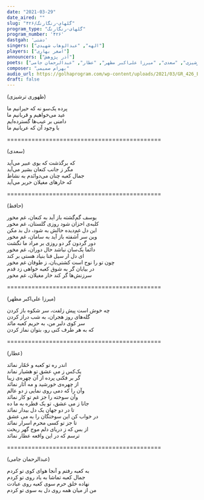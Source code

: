 ```yaml
---
date: "2021-03-29"
date_aired: ""
slug: "گلهای-رنگارنگ/۴۲۶"
program_type: "گلهای-رنگارنگ"
program_number: '۴۲۶'
dastgah: 'دشتی'
singers: ["الهه", "عبدالوهاب شهیدی"]
players: ["اصغر بهاری"]
announcers: ["آذر پژوهش"]
poets: ["حافظ", "ظهوری ترشیزی", "سعدی", "میرزا علی‌اکبر مظهر", "عطار", "عبدالرحمان جامی"]
composer: "بهرام صمیمی"
audio_url: https://golhaprogram.com/wp-content/uploads/2021/03/GR_426_Elaheh_Shahidi.mp3
draft: false
---
```


(ظهوری ترشیزی)  

پرده یک‌سو نه که حیرانیم ما  
عید می‌خواهیم و قربانیم ما  
دامنی بر عیب‌ها گسترده‌ایم  
با وجود آن که عریانیم ما  

============================================  

(سعدی)  

که برگذشت که بوی عبیر می‌آید  
مگر ز جانب کنعان بشیر می‌آید  
جمال کعبه چنان می‌دوانَدم به نشاط  
که خارهای مغیلان حریر می‌آید  

============================================  

(حافظ)  

یوسف گم‌گشته باز آید به کنعان، غم مخور  
کلبه‌ی احزان شود روزی گلستان، غم مخور  
این دل غم‌دیده حالش به شود، دل بد مکن  
وین سر آشفته باز آید به سامان، غم مخور  
دور گردون گر دو روزی بر مراد ما نگشت  
دائما یک‌سان نباشد حال دوران، غم مخور  
ای دل ار سیل فنا بنیاد هستی بر کند  
چون تو را نوح است کشتی‌بان، ز طوفان غم مخور  
در بیابان گر به شوق کعبه خواهی زد قدم  
سرزنش‌ها گر کند خار مغیلان، غم مخور  

============================================  

(میرزا علی‌اکبر مظهر)  

چه خوش است پیش زلفت، سر شکوه باز کردن  
گله‌های روز هجران، به شب دراز کردن  
سر کوی دلبر من، به حریم کعبه مانَد  
که به هر طرف کنی رو، بتوان نماز کردن  

============================================  

(عطار)  

اندر ره تو کعبه و خَمّار نمانَد  
یک‌کس ز میِ عشق تو هشیار نماند  
گر بر فکنی پرده از آن چهره‌ی زیبا  
از چهره‌ی خورشید و مه آثار نمانَد  
وآن را که دمی روی نمایی ز دو عالم  
وآن سوخته را جز غم تو کار نمانَد  
جانا ز می عشق، تو یک قطره به ما ده  
تا در دو جهان یک دل بیدار نمانَد  
در خواب کن این سوختگان را به می عشق  
تا جز تو کسی محرم اسرار نمانَد  
از بس که ز دریای دلم موج گهر ریخت  
ترسم که در این واقعه عطار نمانَد  

============================================  

(عبدالرحمان جامی)  

به کعبه رفتم و آنجا هوای کوی تو کردم  
جمال کعبه تماشا به یاد روی تو کردم  
نهاده خلق حرم سوی کعبه روی عبادت  
من از میان همه روی دل به سوی تو کردم  
